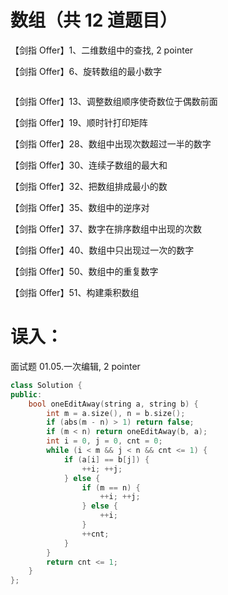 # 数组（共 12 道题目）

【剑指 Offer】1、二维数组中的查找, 2 pointer

【剑指 Offer】6、旋转数组的最小数字

```cpp

```

【剑指 Offer】13、调整数组顺序使奇数位于偶数前面

【剑指 Offer】19、顺时针打印矩阵

【剑指 Offer】28、数组中出现次数超过一半的数字

【剑指 Offer】30、连续子数组的最大和

【剑指 Offer】32、把数组排成最小的数

【剑指 Offer】35、数组中的逆序对

【剑指 Offer】37、数字在排序数组中出现的次数

【剑指 Offer】40、数组中只出现过一次的数字

【剑指 Offer】50、数组中的重复数字

【剑指 Offer】51、构建乘积数组

# 误入：

面试题 01.05.一次编辑, 2 pointer

```cpp
class Solution {
public:
    bool oneEditAway(string a, string b) {
        int m = a.size(), n = b.size();
        if (abs(m - n) > 1) return false;
        if (m < n) return oneEditAway(b, a);
        int i = 0, j = 0, cnt = 0;
        while (i < m && j < n && cnt <= 1) {
            if (a[i] == b[j]) {
                ++i; ++j;
            } else {
                if (m == n) {
                    ++i; ++j;
                } else {
                    ++i;
                }
                ++cnt;
            }
        }
        return cnt <= 1;
    }
};
```

